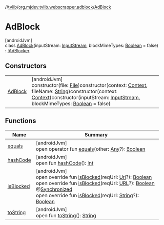 //[tvlib](../../../index.md)/[org.mjdev.tvlib.webscrapper.adblock](../index.md)/[AdBlock](index.md)

# AdBlock

[androidJvm]\
class [AdBlock](index.md)(inputStream: [InputStream](https://developer.android.com/reference/kotlin/java/io/InputStream.html), blockMimeTypes: [Boolean](https://kotlinlang.org/api/latest/jvm/stdlib/kotlin/-boolean/index.html) = false) : [IAdBlocker](../-i-ad-blocker/index.md)

## Constructors

| | |
|---|---|
| [AdBlock](-ad-block.md) | [androidJvm]<br>constructor(file: [File](https://developer.android.com/reference/kotlin/java/io/File.html))constructor(context: [Context](https://developer.android.com/reference/kotlin/android/content/Context.html), fileName: [String](https://kotlinlang.org/api/latest/jvm/stdlib/kotlin/-string/index.html))constructor(context: [Context](https://developer.android.com/reference/kotlin/android/content/Context.html))constructor(inputStream: [InputStream](https://developer.android.com/reference/kotlin/java/io/InputStream.html), blockMimeTypes: [Boolean](https://kotlinlang.org/api/latest/jvm/stdlib/kotlin/-boolean/index.html) = false) |

## Functions

| Name | Summary |
|---|---|
| [equals](../../org.mjdev.tvlib.webscrapper.select/-element-not-found-exception/index.md#585090901%2FFunctions%2F-1596939238) | [androidJvm]<br>open operator fun [equals](../../org.mjdev.tvlib.webscrapper.select/-element-not-found-exception/index.md#585090901%2FFunctions%2F-1596939238)(other: [Any](https://kotlinlang.org/api/latest/jvm/stdlib/kotlin/-any/index.html)?): [Boolean](https://kotlinlang.org/api/latest/jvm/stdlib/kotlin/-boolean/index.html) |
| [hashCode](../../org.mjdev.tvlib.webscrapper.select/-element-not-found-exception/index.md#1794629105%2FFunctions%2F-1596939238) | [androidJvm]<br>open fun [hashCode](../../org.mjdev.tvlib.webscrapper.select/-element-not-found-exception/index.md#1794629105%2FFunctions%2F-1596939238)(): [Int](https://kotlinlang.org/api/latest/jvm/stdlib/kotlin/-int/index.html) |
| [isBlocked](is-blocked.md) | [androidJvm]<br>open override fun [isBlocked](is-blocked.md)(reqUrl: [Uri](https://developer.android.com/reference/kotlin/android/net/Uri.html)?): [Boolean](https://kotlinlang.org/api/latest/jvm/stdlib/kotlin/-boolean/index.html)<br>open override fun [isBlocked](is-blocked.md)(reqUrl: [URL](https://developer.android.com/reference/kotlin/java/net/URL.html)?): [Boolean](https://kotlinlang.org/api/latest/jvm/stdlib/kotlin/-boolean/index.html)<br>@[Synchronized](https://kotlinlang.org/api/latest/jvm/stdlib/kotlin.jvm/-synchronized/index.html)<br>open override fun [isBlocked](is-blocked.md)(reqUrl: [String](https://kotlinlang.org/api/latest/jvm/stdlib/kotlin/-string/index.html)?): [Boolean](https://kotlinlang.org/api/latest/jvm/stdlib/kotlin/-boolean/index.html) |
| [toString](../../org.mjdev.tvlib.webscrapper.select/-element-not-found-exception/index.md#1616463040%2FFunctions%2F-1596939238) | [androidJvm]<br>open fun [toString](../../org.mjdev.tvlib.webscrapper.select/-element-not-found-exception/index.md#1616463040%2FFunctions%2F-1596939238)(): [String](https://kotlinlang.org/api/latest/jvm/stdlib/kotlin/-string/index.html) |
